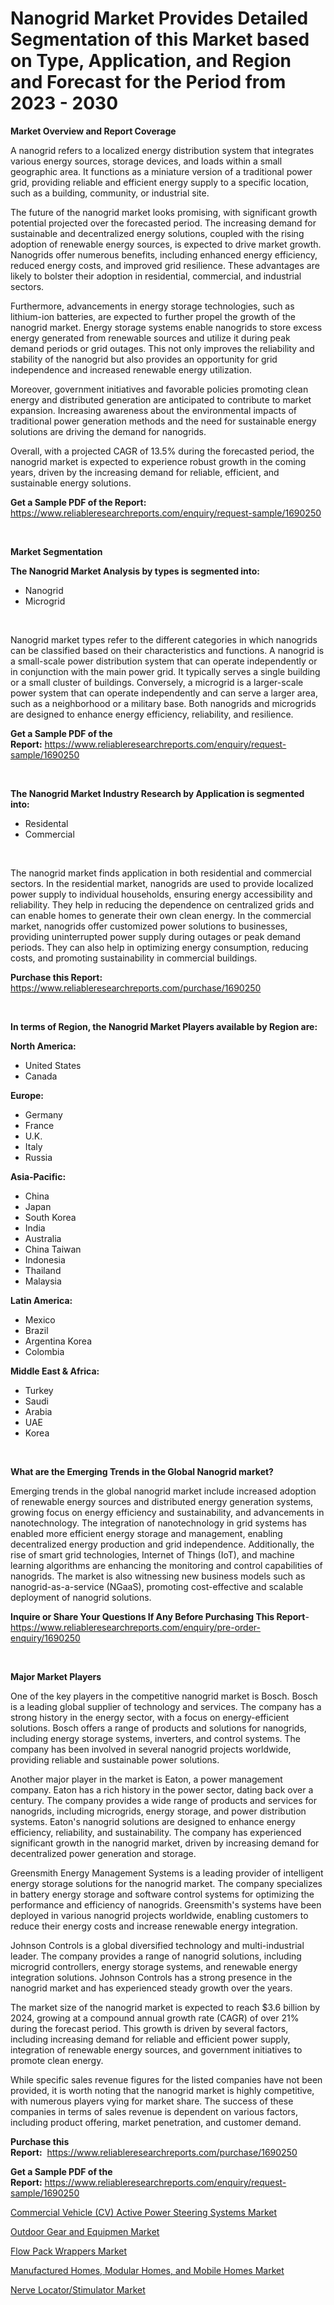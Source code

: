 <p><h1>Nanogrid Market Provides Detailed Segmentation of this Market based on Type, Application, and Region and Forecast for the Period from 2023 - 2030</h1></p><p><strong>Market Overview and Report Coverage</strong></p>
<p><p>A nanogrid refers to a localized energy distribution system that integrates various energy sources, storage devices, and loads within a small geographic area. It functions as a miniature version of a traditional power grid, providing reliable and efficient energy supply to a specific location, such as a building, community, or industrial site.</p><p>The future of the nanogrid market looks promising, with significant growth potential projected over the forecasted period. The increasing demand for sustainable and decentralized energy solutions, coupled with the rising adoption of renewable energy sources, is expected to drive market growth. Nanogrids offer numerous benefits, including enhanced energy efficiency, reduced energy costs, and improved grid resilience. These advantages are likely to bolster their adoption in residential, commercial, and industrial sectors.</p><p>Furthermore, advancements in energy storage technologies, such as lithium-ion batteries, are expected to further propel the growth of the nanogrid market. Energy storage systems enable nanogrids to store excess energy generated from renewable sources and utilize it during peak demand periods or grid outages. This not only improves the reliability and stability of the nanogrid but also provides an opportunity for grid independence and increased renewable energy utilization.</p><p>Moreover, government initiatives and favorable policies promoting clean energy and distributed generation are anticipated to contribute to market expansion. Increasing awareness about the environmental impacts of traditional power generation methods and the need for sustainable energy solutions are driving the demand for nanogrids.</p><p>Overall, with a projected CAGR of 13.5% during the forecasted period, the nanogrid market is expected to experience robust growth in the coming years, driven by the increasing demand for reliable, efficient, and sustainable energy solutions.</p></p>
<p><strong>Get a Sample PDF of the Report:</strong> <a href="https://www.reliableresearchreports.com/enquiry/request-sample/1690250">https://www.reliableresearchreports.com/enquiry/request-sample/1690250</a></p>
<p>&nbsp;</p>
<p><strong>Market Segmentation</strong></p>
<p><strong>The Nanogrid Market Analysis by types is segmented into:</strong></p>
<p><ul><li>Nanogrid</li><li>Microgrid</li></ul></p>
<p>&nbsp;</p>
<p><p>Nanogrid market types refer to the different categories in which nanogrids can be classified based on their characteristics and functions. A nanogrid is a small-scale power distribution system that can operate independently or in conjunction with the main power grid. It typically serves a single building or a small cluster of buildings. Conversely, a microgrid is a larger-scale power system that can operate independently and can serve a larger area, such as a neighborhood or a military base. Both nanogrids and microgrids are designed to enhance energy efficiency, reliability, and resilience.</p></p>
<p><strong>Get a Sample PDF of the Report:</strong>&nbsp;<a href="https://www.reliableresearchreports.com/enquiry/request-sample/1690250">https://www.reliableresearchreports.com/enquiry/request-sample/1690250</a></p>
<p>&nbsp;</p>
<p><strong>The Nanogrid Market Industry Research by Application is segmented into:</strong></p>
<p><ul><li>Residental</li><li>Commercial</li></ul></p>
<p>&nbsp;</p>
<p><p>The nanogrid market finds application in both residential and commercial sectors. In the residential market, nanogrids are used to provide localized power supply to individual households, ensuring energy accessibility and reliability. They help in reducing the dependence on centralized grids and can enable homes to generate their own clean energy. In the commercial market, nanogrids offer customized power solutions to businesses, providing uninterrupted power supply during outages or peak demand periods. They can also help in optimizing energy consumption, reducing costs, and promoting sustainability in commercial buildings.</p></p>
<p><strong>Purchase this Report:</strong>&nbsp; <a href="https://www.reliableresearchreports.com/purchase/1690250">https://www.reliableresearchreports.com/purchase/1690250</a></p>
<p>&nbsp;</p>
<p><strong>In terms of Region, the Nanogrid Market Players available by Region are:</strong></p>
<p>
    <p> <strong> North America: </strong>
        <ul>
            <li>United States</li>
            <li>Canada</li>
        </ul>
        </p> 
    <p> <strong> Europe: </strong>
        <ul>
            <li>Germany</li>
            <li>France</li>
            <li>U.K.</li>
            <li>Italy</li>
            <li>Russia</li>
        </ul>
        </p> 
    <p> <strong> Asia-Pacific: </strong>
        <ul>
            <li>China</li>
            <li>Japan</li>
            <li>South Korea</li>
            <li>India</li>
            <li>Australia</li>
            <li>China Taiwan</li>
            <li>Indonesia</li>
            <li>Thailand</li>
            <li>Malaysia</li>
        </ul>
        </p> 
    <p> <strong> Latin America: </strong>
        <ul>
            <li>Mexico</li>
            <li>Brazil</li>
            <li>Argentina Korea</li>
            <li>Colombia</li>
        </ul>
        </p> 
    <p> <strong> Middle East & Africa: </strong>
        <ul>
            <li>Turkey</li>
            <li>Saudi</li>
            <li>Arabia</li>
            <li>UAE</li>
            <li>Korea</li>
        </ul>
    </p>
    </p>
<p>&nbsp;</p>
<p><strong>What are the Emerging Trends in the Global Nanogrid market?</strong></p>
<p><p>Emerging trends in the global nanogrid market include increased adoption of renewable energy sources and distributed energy generation systems, growing focus on energy efficiency and sustainability, and advancements in nanotechnology. The integration of nanotechnology in grid systems has enabled more efficient energy storage and management, enabling decentralized energy production and grid independence. Additionally, the rise of smart grid technologies, Internet of Things (IoT), and machine learning algorithms are enhancing the monitoring and control capabilities of nanogrids. The market is also witnessing new business models such as nanogrid-as-a-service (NGaaS), promoting cost-effective and scalable deployment of nanogrid solutions.</p></p>
<p><strong>Inquire or Share Your Questions If Any Before Purchasing This Report</strong>- <a href="https://www.reliableresearchreports.com/enquiry/pre-order-enquiry/1690250">https://www.reliableresearchreports.com/enquiry/pre-order-enquiry/1690250</a></p>
<p>&nbsp;</p>
<p><strong>Major Market Players</strong></p>
<p><p>One of the key players in the competitive nanogrid market is Bosch. Bosch is a leading global supplier of technology and services. The company has a strong history in the energy sector, with a focus on energy-efficient solutions. Bosch offers a range of products and solutions for nanogrids, including energy storage systems, inverters, and control systems. The company has been involved in several nanogrid projects worldwide, providing reliable and sustainable power solutions.</p><p>Another major player in the market is Eaton, a power management company. Eaton has a rich history in the power sector, dating back over a century. The company provides a wide range of products and services for nanogrids, including microgrids, energy storage, and power distribution systems. Eaton's nanogrid solutions are designed to enhance energy efficiency, reliability, and sustainability. The company has experienced significant growth in the nanogrid market, driven by increasing demand for decentralized power generation and storage.</p><p>Greensmith Energy Management Systems is a leading provider of intelligent energy storage solutions for the nanogrid market. The company specializes in battery energy storage and software control systems for optimizing the performance and efficiency of nanogrids. Greensmith's systems have been deployed in various nanogrid projects worldwide, enabling customers to reduce their energy costs and increase renewable energy integration.</p><p>Johnson Controls is a global diversified technology and multi-industrial leader. The company provides a range of nanogrid solutions, including microgrid controllers, energy storage systems, and renewable energy integration solutions. Johnson Controls has a strong presence in the nanogrid market and has experienced steady growth over the years. </p><p>The market size of the nanogrid market is expected to reach $3.6 billion by 2024, growing at a compound annual growth rate (CAGR) of over 21% during the forecast period. This growth is driven by several factors, including increasing demand for reliable and efficient power supply, integration of renewable energy sources, and government initiatives to promote clean energy.</p><p>While specific sales revenue figures for the listed companies have not been provided, it is worth noting that the nanogrid market is highly competitive, with numerous players vying for market share. The success of these companies in terms of sales revenue is dependent on various factors, including product offering, market penetration, and customer demand.</p></p>
<p><strong>Purchase this Report:</strong>&nbsp;&nbsp;<a href="https://www.reliableresearchreports.com/purchase/1690250">https://www.reliableresearchreports.com/purchase/1690250</a></p>
<p></p>
<p><strong>Get a Sample PDF of the Report:</strong>&nbsp;<a href="https://www.reliableresearchreports.com/enquiry/request-sample/1690250">https://www.reliableresearchreports.com/enquiry/request-sample/1690250</a></p>
<p><p><a href="https://github.com/aasishrp01/Market-Research-Report-List-1/blob/main/commercial-vehicle-cv-active-power-steering-systems-market.md">Commercial Vehicle (CV) Active Power Steering Systems Market</a></p><p><a href="https://www.linkedin.com/pulse/outdoor-gear-equipmen-market-size-2023-2030-global-hgbye/">Outdoor Gear and Equipmen Market</a></p><p><a href="https://github.com/Paul14Anderson63/Market-Research-Report-List-1/blob/main/flow-pack-wrappers-market.md">Flow Pack Wrappers Market</a></p><p><a href="https://medium.com/@ewellklocko/manufactured-homes-modular-homes-and-mobile-homes-market-report-reveals-the-latest-trends-and-3697e11ed48c">Manufactured Homes, Modular Homes, and Mobile Homes Market</a></p><p><a href="https://medium.com/@dannyharber1978/nerve-locator-stimulator-market-analysis-its-cagr-market-segmentation-and-global-industry-2ebda6ba19cb">Nerve Locator/Stimulator Market</a></p></p>